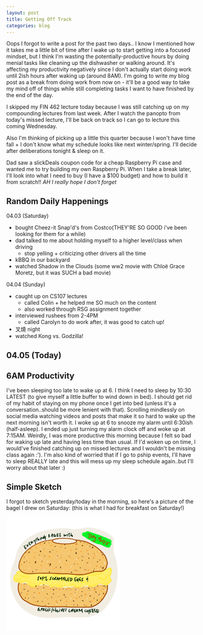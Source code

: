 ```yaml
---
layout: post
title: Getting Off Track
categories: blog
---
```

Oops I forgot to write a post for the past two days..
I know I mentioned how it takes me a little bit of time after I wake up to start getting into a focused mindset, but I think I'm wasting the potentially-productive hours by doing menial tasks like cleaning up the dishwasher or walking around. It's affecting my productivity negatively since I don't actually start doing work until 2ish hours after waking up (around 8AM). I'm going to write my blog post as a break from doing work from now on - it'll be a good way to take my mind off of things while still completing tasks I want to have finished by the end of the day.

I skipped my FIN 462 lecture today because I was still catching up on my compounding lectures from last week. After I watch the panopto from today's missed lecture, I'll be back on track so I can go to lecture this coming Wednesday. 

Also I'm thinking of picking up a little this quarter because I won't have time fall + I don't know what my schedule looks like next winter/spring. I'll decide after deliberations tonight & sleep on it. 

Dad saw a slickDeals coupon code for a cheap Raspberry Pi case and wanted me to try building my own Raspberry Pi. When I take a break later, I'll look into what I need to buy (I have a $100 budget) and how to build it from scratch!! *AH I really hope I don't forget*
## Random Daily Happenings
04.03 (Saturday)
- bought Cheez-it Snap'd's from Costco(THEY'RE SO GOOD i've been looking for them for a while)
- dad talked to me about holding myself to a higher level/class when driving
   - stop yelling + criticizing other drivers all the time
- kBBQ in our backyard
- watched Shadow in the Clouds (some ww2 movie with Chloë Grace Moretz, but it was SUCH a bad movie)

04.04 (Sunday)
- caught up on CS107 lectures
   - called Colin + he helped me SO much on the content
   - also worked through RSG assignment together
- interviewed rushees from 2-4PM
   - called Carolyn to do work after, it was good to catch up!
- 叉燒 night
- watched Kong vs. Godzilla!

04.05 (Today)
- 

## 6AM Productivity
I've been sleeping too late to wake up at 6. I think I need to sleep by 10:30 LATEST (to give myself a little buffer to wind down in bed). I should get rid of my habit of staying on my phone once I get into bed (unless it's a conversation..should be more lenient with that). Scrolling mindlessly on social media watching videos and posts that make it so hard to wake up the next morning isn't worth it. I woke up at 6 to snooze my alarm until 6:30ish (half-asleep). I ended up just turning my alarm clock off and woke up at 7:15AM. Weirdly, I was more productive this morning because I felt so bad for waking up late and having less time than usual. If I'd woken up on time, I would've finished catching up on missed lectures and I wouldn't be missing class again :'). I'm also kind of worried that if I go to pship events, I'll have to sleep REALLY late and this will mess up my sleep schedule again..but I'll worry about that later :)
## Simple Sketch
I forgot to sketch yesterday/today in the morning, so here's a picture of the bagel I drew on Saturday:
(this is what I had for breakfast on Saturday!)

<img src="/img/Bagel.png" alt="sakura" width="300" height="300"/>